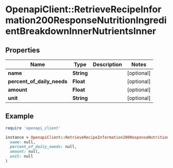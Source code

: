# OpenapiClient::RetrieveRecipeInformation200ResponseNutritionIngredientBreakdownInnerNutrientsInner

## Properties

| Name | Type | Description | Notes |
| ---- | ---- | ----------- | ----- |
| **name** | **String** |  | [optional] |
| **percent_of_daily_needs** | **Float** |  | [optional] |
| **amount** | **Float** |  | [optional] |
| **unit** | **String** |  | [optional] |

## Example

```ruby
require 'openapi_client'

instance = OpenapiClient::RetrieveRecipeInformation200ResponseNutritionIngredientBreakdownInnerNutrientsInner.new(
  name: null,
  percent_of_daily_needs: null,
  amount: null,
  unit: null
)
```

